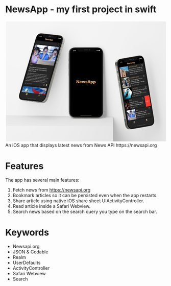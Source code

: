# NewsApp - my first project in swift 
<img src="https://raw.githubusercontent.com/NikitaLomovtsev/NewsApp/main/newsapppromo.png?raw=true" />
An iOS app that displays latest news from News API https://newsapi.org

# Features

The app has several main features:

1. Fetch news from https://newsapi.org
2. Bookmark articles so it can be persisted even when the app restarts.
3. Share article using native iOS share sheet UIActivityController.
4. Read article inside a Safari Webview.
5. Search news based on the search query you type on the search bar.

# Keywords
* Newsapi.org
* JSON & Codable
* Realm
* UserDefaults
* ActivityController
* Safari Webview
* Search
